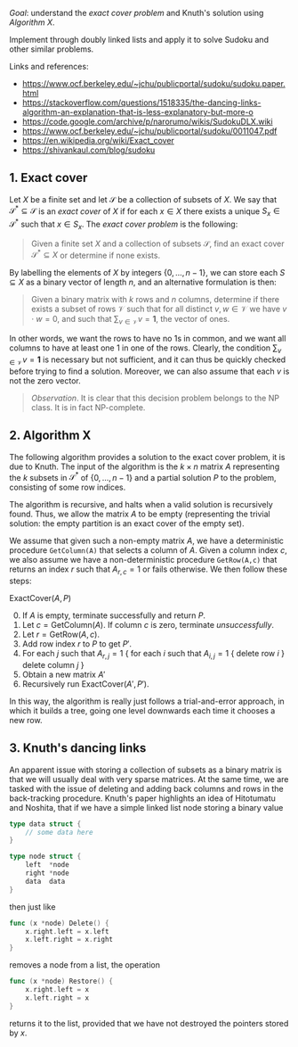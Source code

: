 _Goal_: understand the _exact cover problem_ and Knuth's solution using _Algorithm X_. 

Implement through doubly linked lists and apply it to solve Sudoku and other similar problems. 

Links and references:

- https://www.ocf.berkeley.edu/~jchu/publicportal/sudoku/sudoku.paper.html
- https://stackoverflow.com/questions/1518335/the-dancing-links-algorithm-an-explanation-that-is-less-explanatory-but-more-o
- https://code.google.com/archive/p/narorumo/wikis/SudokuDLX.wiki
- https://www.ocf.berkeley.edu/~jchu/publicportal/sudoku/0011047.pdf
- https://en.wikipedia.org/wiki/Exact_cover
- https://shivankaul.com/blog/sudoku

## 1. Exact cover

Let $X$ be a finite set and let $\mathcal S$ be a collection of subsets of $X$. We say that $\mathcal S^*\subseteq \mathcal S$
is an _exact cover_ of $X$ if for each $x\in X$ there exists a unique $S_x \in \mathcal S^*$ such that $x\in S_x$. The 
_exact cover problem_ is the following:

> Given a finite set $X$ and a collection of subsets $\mathcal S$, find an exact cover $\mathcal S^*\subseteq X$ or
determine if none exists.

By labelling the elements of $X$ by integers $\{0,\ldots,n-1\}$, we can store each $S\subseteq X$ as a binary 
vector of length $n$, and an alternative formulation is then:

> Given a binary matrix with $k$ rows and $n$ columns, determine if there exists a subset of rows $\mathcal V$
such that for all distinct $v, w\in \mathcal V$ we have $v\cdot w = 0$, and such that $\sum_{v\in\mathcal V} v = \mathbf 1$,
the vector of ones. 

In other words, we want the rows to have no $1$s in common, and we want all columns to have at least one $1$ in one of the rows.
Clearly, the condition $\sum_{v\in\mathcal V} v = \mathbf 1$ is necessary but not sufficient, and it can thus be 
quickly checked before trying to find a solution. Moreover, we can also assume that each $v$ is not the zero vector. 

> *Observation*. It is clear that this decision problem belongs to the $\mathsf{NP}$ class. It is in fact  $\mathsf{NP}$-complete.

## 2. Algorithm X

The following algorithm provides a solution to the exact cover problem, it is due to Knuth. The input of the algorithm
is the $k\times n$ matrix $A$ representing the $k$ subsets in $\mathcal S^*$ of $\{0, \ldots, n-1\}$ and a partial solution
$P$ to the problem, consisting of some row indices. 

The algorithm  is recursive, and halts when a valid solution is recursively found. Thus, we allow the matrix $A$ to be empty (representing the trivial solution: the empty partition is an exact cover of the empty set). 

We assume that given such a non-empty 
matrix $A$, we have a deterministic procedure `GetColumn(A)` that selects a column of $A$. Given a column index $c$, we also 
assume we have a non-deterministic procedure `GetRow(A,c)` that returns an index $r$ such that $A_{r,c} = 1$ or fails otherwise.
We then follow these steps:

$\mathsf{ExactCover}(A, P)$

0. If $A$ is empty, terminate successfully and return $P$.
1. Let $c = \mathsf{GetColumn}(A)$. If column $c$ is zero, terminate _unsuccessfully_.
2. Let $r = \mathsf{GetRow}(A,c)$.
3. Add row index $r$ to $P$ to get $P'$.
4. For each $j$ such that $A_{r,j} = 1$ {
    for each $i$ such that $A_{i,j} = 1$ { 
        delete row $i$ }
    delete column $j$ } 
5. Obtain a new matrix $A'$ 
6. Recursively run $\mathsf{ExactCover}(A', P')$.

In this way, the algorithm is really just follows a trial-and-error approach, in which it builds a
tree, going one level downwards each time it chooses a new row.

## 3. Knuth's dancing links

An apparent issue with storing a collection of subsets as a binary matrix is that we will usually
deal with very sparse matrices. At the same time, we are tasked with the issue of deleting and adding 
back columns and rows in the back-tracking procedure. Knuth's paper highlights an idea of Hitotumatu and
Noshita, that if we have a simple linked list node storing a binary value

```go
type data struct {
    // some data here
}

type node struct {
    left  *node
    right *node
    data  data
}
```

then just like

```go 
func (x *node) Delete() {
    x.right.left = x.left
    x.left.right = x.right
}
```

removes a node from a list, the operation

```go
func (x *node) Restore() {
    x.right.left = x 
    x.left.right = x
}
```

returns it to the list, provided that we have not destroyed the pointers stored by $x$.